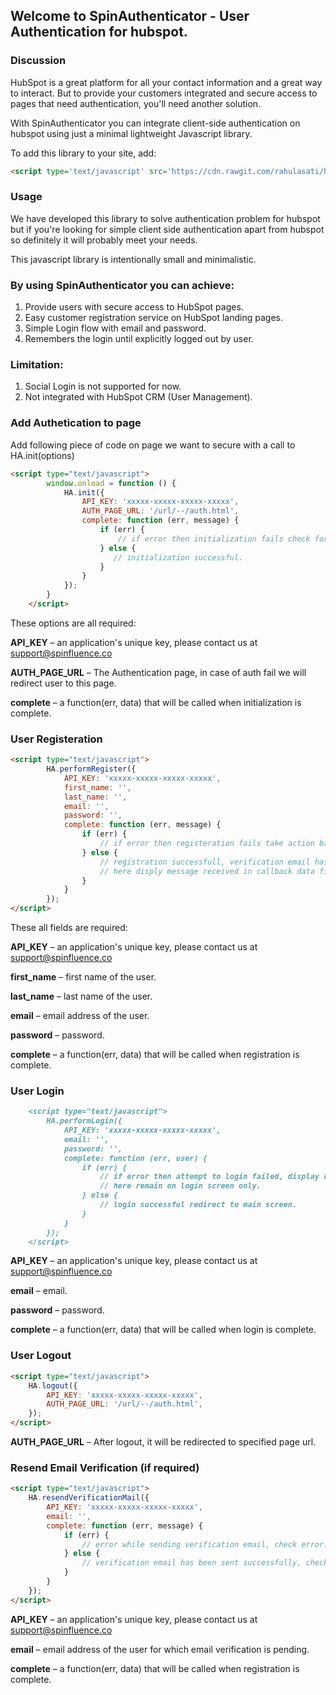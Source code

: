 ## Welcome to SpinAuthenticator - User Authentication for hubspot.

### Discussion

HubSpot is a great platform for all your contact information and a great way to interact. But to provide your customers integrated and secure access to pages that need authentication, you'll need another solution.

With SpinAuthenticator you can integrate client-side authentication on hubspot using just a minimal lightweight Javascript library.<br>

To add this library to your site, add:

```markdown
<script type='text/javascript' src='https://cdn.rawgit.com/rahulasati/hub-auth/master/js/1.0.0/spin.min.js'></script>
```

### Usage

We have developed this library to solve authentication problem for hubspot but if you're looking for simple client side authentication apart from hubspot so definitely it will probably meet your needs.

This javascript library is intentionally small and minimalistic.

### By using SpinAuthenticator you can achieve:

1. Provide users with secure access to HubSpot pages.
2. Easy customer registration service on HubSpot landing pages.
3. Simple Login flow with email and password.
4. Remembers the login until explicitly logged out by user. 


### Limitation:

1. Social Login is not supported for now.
2. Not integrated with HubSpot CRM (User Management).


### Add Authetication to page

Add following piece of code on page we want to secure with a call to HA.init(options)

```markdown
<script type="text/javascript">
        window.onload = function () {
            HA.init({
                API_KEY: 'xxxxx-xxxxx-xxxxx-xxxxx',
                AUTH_PAGE_URL: '/url/--/auth.html',
                complete: function (err, message) {
                    if (err) {
                        // if error then initialization fails check for error message
                    } else {
                       // initialization successful.
                    }
                }
            });
        }
    </script>
```
These options are all required:

**API_KEY** – an application's unique key, please contact us at support@spinfluence.co<br>

**AUTH_PAGE_URL** – The Authentication page, in case of auth fail we will redirect user to this page.<br>

**complete** – a function(err, data) that will be called when initialization is complete.<br>

### User Registeration

```markdown
<script type="text/javascript">
        HA.performRegister({
            API_KEY: 'xxxxx-xxxxx-xxxxx-xxxxx',
            first_name: '',
            last_name: '',
            email: '',
            password: '',
            complete: function (err, message) {
                if (err) {
                    // if error then registeration fails take action based on message.
                } else {
                    // registration successfull, verification email has been send once that is done proceed with login.
                    // here disply message received in callback data field and go to login.
                }
            }
        });
</script>
```

These all fields are required:

**API_KEY** – an application's unique key, please contact us at support@spinfluence.co<br>
    
**first_name** – first name of the user. <br>

**last_name** – last name of the user. <br>

**email** – email address of the user. <br>

**password** – password.<br>

**complete** – a function(err, data) that will be called when registration is complete.<br>


### User Login

```markdown
    <script type="text/javascript">
        HA.performLogin({
            API_KEY: 'xxxxx-xxxxx-xxxxx-xxxxx',
            email: '',
            password: '',
            complete: function (err, user) {
                if (err) {
                    // if error then attempt to login failed, display reason of failuare using err.
                    // here remain on login screen only.
                } else {
                    // login successful redirect to main screen.
                }
            }
        });
    </script>
```
**API_KEY** – an application's unique key, please contact us at support@spinfluence.co<br>

**email** – email.<br>

**password** – password.<br>

**complete** – a function(err, data) that will be called when login is complete.<br>


### User Logout
    
```markdown
<script type="text/javascript">
    HA.logout({
        API_KEY: 'xxxxx-xxxxx-xxxxx-xxxxx',
        AUTH_PAGE_URL: '/url/--/auth.html',
    });
</script>
```
**AUTH_PAGE_URL** – After logout, it will be redirected to specified page url.<br>


### Resend Email Verification (if required)

```markdown
<script type="text/javascript">
    HA.resendVerificationMail({
        API_KEY: 'xxxxx-xxxxx-xxxxx-xxxxx',
        email: '',
        complete: function (err, message) {
            if (err) {
                // error while sending verification email, check error.
            } else {
                // verification email has been sent successfully, check your email.
            }
        }
    });
</script>
```
**API_KEY** – an application's unique key, please contact us at support@spinfluence.co<br>

**email** – email address of the user for which email verification is pending.<br>

**complete** – a function(err, data) that will be called when registration is complete.<br>

